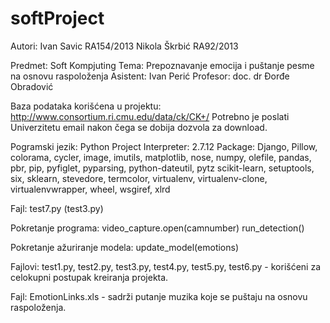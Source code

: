 # softProject

Autori: Ivan Savic RA154/2013
        Nikola Škrbić RA92/2013

Predmet: Soft Kompjuting
Tema: Prepoznavanje emocija i puštanje pesme na osnovu raspoloženja
Asistent: Ivan Perić
Profesor: doc. dr Đorđe Obradović

Baza podataka korišćena u projektu: http://www.consortium.ri.cmu.edu/data/ck/CK+/
Potrebno je poslati Univerzitetu email nakon čega se dobija dozvola za download.

Pogramski jezik: Python
Project Interpreter: 2.7.12
Package: Django, Pillow, colorama, cycler, image, imutils, matplotlib, nose, numpy, olefile, pandas, pbr, pip, pyfiglet, pyparsing, python-dateutil, pytz
         scikit-learn, setuptools, six, sklearn, stevedore, termcolor, virtualenv, virtualenv-clone, virtualenvwrapper, wheel, wsgiref, xlrd

Fajl: test7.py (test3.py)

Pokretanje programa:
video_capture.open(camnumber)
run_detection()

Pokretanje ažuriranje modela:
  update_model(emotions)


Fajlovi: test1.py, test2.py, test3.py, test4.py, test5.py, test6.py - korišćeni za celokupni postupak kreiranja projekta.

Fajl: EmotionLinks.xls - sadrži putanje muzika koje se puštaju na osnovu raspoloženja.

